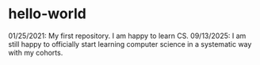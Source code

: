 # hello-world
01/25/2021: My first repository. I am happy to learn CS.
09/13/2025: I am still happy to officially start learning computer science in a systematic way with my cohorts.
